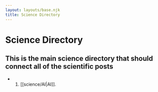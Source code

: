 ```yaml
---
layout: layouts/base.njk
title: Science Directory
---
```


# Science Directory
## This is the main science directory that should connect all of the scientific posts


- 1. [[science/AI|AI]].

